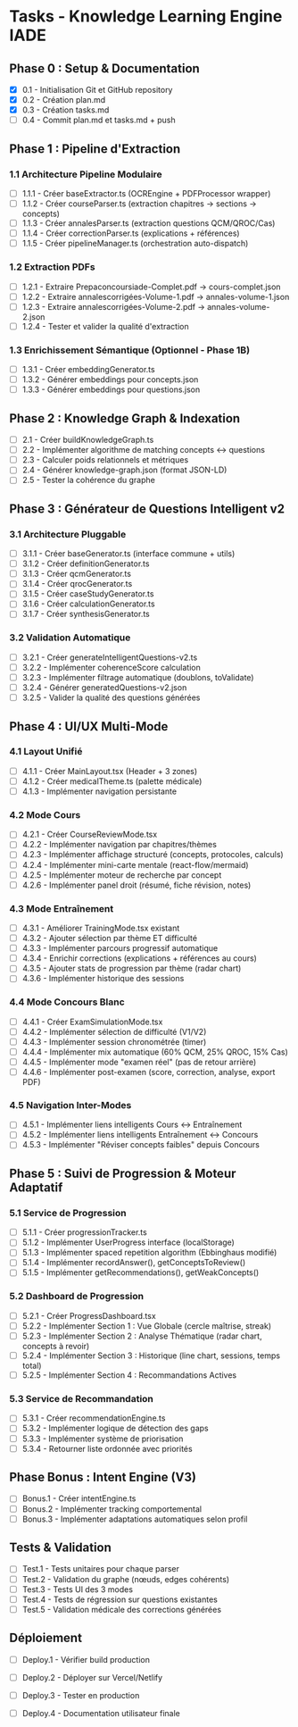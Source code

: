 # Tasks - Knowledge Learning Engine IADE

## Phase 0 : Setup & Documentation

- [x] 0.1 - Initialisation Git et GitHub repository
- [x] 0.2 - Création plan.md
- [x] 0.3 - Création tasks.md
- [ ] 0.4 - Commit plan.md et tasks.md + push

## Phase 1 : Pipeline d'Extraction

### 1.1 Architecture Pipeline Modulaire
- [ ] 1.1.1 - Créer baseExtractor.ts (OCREngine + PDFProcessor wrapper)
- [ ] 1.1.2 - Créer courseParser.ts (extraction chapitres → sections → concepts)
- [ ] 1.1.3 - Créer annalesParser.ts (extraction questions QCM/QROC/Cas)
- [ ] 1.1.4 - Créer correctionParser.ts (explications + références)
- [ ] 1.1.5 - Créer pipelineManager.ts (orchestration auto-dispatch)

### 1.2 Extraction PDFs
- [ ] 1.2.1 - Extraire Prepaconcoursiade-Complet.pdf → cours-complet.json
- [ ] 1.2.2 - Extraire annalescorrigées-Volume-1.pdf → annales-volume-1.json
- [ ] 1.2.3 - Extraire annalescorrigées-Volume-2.pdf → annales-volume-2.json
- [ ] 1.2.4 - Tester et valider la qualité d'extraction

### 1.3 Enrichissement Sémantique (Optionnel - Phase 1B)
- [ ] 1.3.1 - Créer embeddingGenerator.ts
- [ ] 1.3.2 - Générer embeddings pour concepts.json
- [ ] 1.3.3 - Générer embeddings pour questions.json

## Phase 2 : Knowledge Graph & Indexation

- [ ] 2.1 - Créer buildKnowledgeGraph.ts
- [ ] 2.2 - Implémenter algorithme de matching concepts ↔ questions
- [ ] 2.3 - Calculer poids relationnels et métriques
- [ ] 2.4 - Générer knowledge-graph.json (format JSON-LD)
- [ ] 2.5 - Tester la cohérence du graphe

## Phase 3 : Générateur de Questions Intelligent v2

### 3.1 Architecture Pluggable
- [ ] 3.1.1 - Créer baseGenerator.ts (interface commune + utils)
- [ ] 3.1.2 - Créer definitionGenerator.ts
- [ ] 3.1.3 - Créer qcmGenerator.ts
- [ ] 3.1.4 - Créer qrocGenerator.ts
- [ ] 3.1.5 - Créer caseStudyGenerator.ts
- [ ] 3.1.6 - Créer calculationGenerator.ts
- [ ] 3.1.7 - Créer synthesisGenerator.ts

### 3.2 Validation Automatique
- [ ] 3.2.1 - Créer generateIntelligentQuestions-v2.ts
- [ ] 3.2.2 - Implémenter coherenceScore calculation
- [ ] 3.2.3 - Implémenter filtrage automatique (doublons, toValidate)
- [ ] 3.2.4 - Générer generatedQuestions-v2.json
- [ ] 3.2.5 - Valider la qualité des questions générées

## Phase 4 : UI/UX Multi-Mode

### 4.1 Layout Unifié
- [ ] 4.1.1 - Créer MainLayout.tsx (Header + 3 zones)
- [ ] 4.1.2 - Créer medicalTheme.ts (palette médicale)
- [ ] 4.1.3 - Implémenter navigation persistante

### 4.2 Mode Cours
- [ ] 4.2.1 - Créer CourseReviewMode.tsx
- [ ] 4.2.2 - Implémenter navigation par chapitres/thèmes
- [ ] 4.2.3 - Implémenter affichage structuré (concepts, protocoles, calculs)
- [ ] 4.2.4 - Implémenter mini-carte mentale (react-flow/mermaid)
- [ ] 4.2.5 - Implémenter moteur de recherche par concept
- [ ] 4.2.6 - Implémenter panel droit (résumé, fiche révision, notes)

### 4.3 Mode Entraînement
- [ ] 4.3.1 - Améliorer TrainingMode.tsx existant
- [ ] 4.3.2 - Ajouter sélection par thème ET difficulté
- [ ] 4.3.3 - Implémenter parcours progressif automatique
- [ ] 4.3.4 - Enrichir corrections (explications + références au cours)
- [ ] 4.3.5 - Ajouter stats de progression par thème (radar chart)
- [ ] 4.3.6 - Implémenter historique des sessions

### 4.4 Mode Concours Blanc
- [ ] 4.4.1 - Créer ExamSimulationMode.tsx
- [ ] 4.4.2 - Implémenter sélection de difficulté (V1/V2)
- [ ] 4.4.3 - Implémenter session chronométrée (timer)
- [ ] 4.4.4 - Implémenter mix automatique (60% QCM, 25% QROC, 15% Cas)
- [ ] 4.4.5 - Implémenter mode "examen réel" (pas de retour arrière)
- [ ] 4.4.6 - Implémenter post-examen (score, correction, analyse, export PDF)

### 4.5 Navigation Inter-Modes
- [ ] 4.5.1 - Implémenter liens intelligents Cours ↔ Entraînement
- [ ] 4.5.2 - Implémenter liens intelligents Entraînement ↔ Concours
- [ ] 4.5.3 - Implémenter "Réviser concepts faibles" depuis Concours

## Phase 5 : Suivi de Progression & Moteur Adaptatif

### 5.1 Service de Progression
- [ ] 5.1.1 - Créer progressionTracker.ts
- [ ] 5.1.2 - Implémenter UserProgress interface (localStorage)
- [ ] 5.1.3 - Implémenter spaced repetition algorithm (Ebbinghaus modifié)
- [ ] 5.1.4 - Implémenter recordAnswer(), getConceptsToReview()
- [ ] 5.1.5 - Implémenter getRecommendations(), getWeakConcepts()

### 5.2 Dashboard de Progression
- [ ] 5.2.1 - Créer ProgressDashboard.tsx
- [ ] 5.2.2 - Implémenter Section 1 : Vue Globale (cercle maîtrise, streak)
- [ ] 5.2.3 - Implémenter Section 2 : Analyse Thématique (radar chart, concepts à revoir)
- [ ] 5.2.4 - Implémenter Section 3 : Historique (line chart, sessions, temps total)
- [ ] 5.2.5 - Implémenter Section 4 : Recommandations Actives

### 5.3 Service de Recommandation
- [ ] 5.3.1 - Créer recommendationEngine.ts
- [ ] 5.3.2 - Implémenter logique de détection des gaps
- [ ] 5.3.3 - Implémenter système de priorisation
- [ ] 5.3.4 - Retourner liste ordonnée avec priorités

## Phase Bonus : Intent Engine (V3)

- [ ] Bonus.1 - Créer intentEngine.ts
- [ ] Bonus.2 - Implémenter tracking comportemental
- [ ] Bonus.3 - Implémenter adaptations automatiques selon profil

## Tests & Validation

- [ ] Test.1 - Tests unitaires pour chaque parser
- [ ] Test.2 - Validation du graphe (nœuds, edges cohérents)
- [ ] Test.3 - Tests UI des 3 modes
- [ ] Test.4 - Tests de régression sur questions existantes
- [ ] Test.5 - Validation médicale des corrections générées

## Déploiement

- [ ] Deploy.1 - Vérifier build production
- [ ] Deploy.2 - Déployer sur Vercel/Netlify
- [ ] Deploy.3 - Tester en production
- [ ] Deploy.4 - Documentation utilisateur finale

